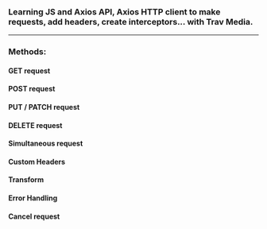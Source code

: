 ### Learning JS and Axios API, Axios HTTP client to make requests, add headers, create interceptors... with Trav Media.
***
### Methods:
#### GET request
#### POST request
#### PUT / PATCH request
#### DELETE request
#### Simultaneous request
#### Custom Headers
#### Transform
#### Error Handling
#### Cancel request
